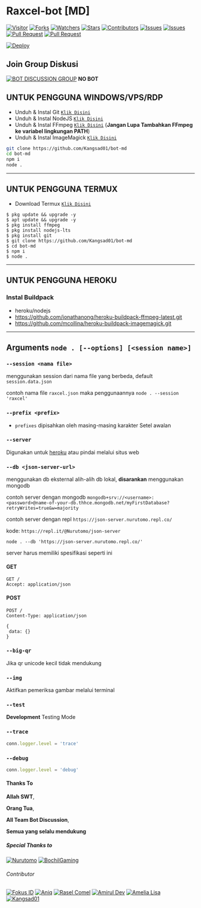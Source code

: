 # Raxcel-bot [MD]

<a href="https://visitor-badge.glitch.me/badge?page_id=Kangsad01/bot-md"><img title="Visitor" src="https://visitor-badge.glitch.me/badge?page_id=Kangsad01/bot-md"></a>
<a href="https://github.com/Kangsad01/bot-md/network/members"><img title="Forks" src="https://img.shields.io/github/forks/Kangsad01/bot-md?label=Forks&color=blue&style=flat-square"></a>
<a href="https://github.com/Kangsad01/bot-md/watchers"><img title="Watchers" src="https://img.shields.io/github/watchers/Kangsad01/bot-md?label=Watchers&color=green&style=flat-square"></a>
<a href="https://github.com/Kangsad01/bot-md/stargazers"><img title="Stars" src="https://img.shields.io/github/stars/Kangsad01/bot-md?label=Stars&color=yellow&style=flat-square"></a>
<a href="https://github.com/Kangsad01/bot-md/graphs/contributors"><img title="Contributors" src="https://img.shields.io/github/contributors/Kangsad01/bot-md?label=Contributors&color=blue&style=flat-square"></a>
<a href="https://github.com/Kangsad01/bot-md/issues"><img title="Issues" src="https://img.shields.io/github/issues/Kangsad01/bot-md?label=Issues&color=success&style=flat-square"></a>
<a href="https://github.com/Kangsad01/bot-md/issues?q=is%3Aissue+is%3Aclosed"><img title="Issues" src="https://img.shields.io/github/issues-closed/Kangsad01/bot-md?label=Issues&color=red&style=flat-square"></a>
<a href="https://github.com/Kangsad01/bot-md/pulls"><img title="Pull Request" src="https://img.shields.io/github/issues-pr/Kangsad01/bot-md?label=PullRequest&color=success&style=flat-square"></a>
<a href="https://github.com/Kangsad01/bot-md/pulls?q=is%3Apr+is%3Aclosed"><img title="Pull Request" src="https://img.shields.io/github/issues-pr-closed/Kangsad01/bot-md?label=PullRequest&color=red&style=flat-square"></a>


[![Deploy](https://www.herokucdn.com/deploy/button.svg)](https://heroku.com/deploy?template=https://github.com/Kangsad01/bot-md)
## Join Group Diskusi
[![BOT DISCUSSION GROUP](https://img.shields.io/badge/WhatsApp%20Group-25D366?style=for-the-badge&logo=whatsapp&logoColor=white)](https://chat.whatsapp.com/Fm6gRtvuCDN9abXVlfekAK) 
**NO BOT**

## UNTUK PENGGUNA WINDOWS/VPS/RDP

* Unduh & Instal Git [`Klik Disini`](https://git-scm.com/downloads)
* Unduh & Instal NodeJS [`Klik Disini`](https://nodejs.org/en/download)
* Unduh & Instal FFmpeg [`Klik Disini`](https://ffmpeg.org/download.html) (**Jangan Lupa Tambahkan FFmpeg ke variabel lingkungan PATH**)
* Unduh & Instal ImageMagick [`Klik Disini`](https://imagemagick.org/script/download.php)

```bash
git clone https://github.com/Kangsad01/bot-md
cd bot-md
npm i
node .
```

---------

## UNTUK PENGGUNA TERMUX

* Download Termux [`Klik Disini`](https://github.com/termux/termux-app/releases/download/v0.118.0/termux-app_v0.118.0+github-debug_universal.apk)

```
$ pkg update && upgrade -y
$ apt update && upgrade -y
$ pkg install ffmpeg
$ pkg install nodejs-lts
$ pkg install git
$ git clone https://github.com/Kangsad01/bot-md
$ cd bot-md
$ npm i
$ node .
```
---------
## UNTUK PENGGUNA HEROKU

### Instal Buildpack
* heroku/nodejs
* https://github.com/jonathanong/heroku-buildpack-ffmpeg-latest.git
* https://github.com/mcollina/heroku-buildpack-imagemagick.git

---------

## Arguments `node . [--options] [<session name>]` 

### `--session <nama file>`

menggunakan session dari nama file yang berbeda, default `session.data.json`

contoh nama file `raxcel.json` maka penggunaannya `node . --session 'raxcel'`

### `--prefix <prefix>`

* `prefixes` dipisahkan oleh masing-masing karakter
Setel awalan

### `--server`

Digunakan untuk [heroku](https://heroku.com/) atau pindai melalui situs web

### `--db <json-server-url>`

menggunakan db eksternal alih-alih db lokal, **disarankan** menggunakan mongodb

contoh server dengan mongodb `mongodb+srv://<username>:<password>@name-of-your-db.thhce.mongodb.net/myFirstDatabase?retryWrites=true&w=majority`

contoh server dengan repl `https://json-server.nurutomo.repl.co/`

kode: `https://repl.it/@Nurutomo/json-server`

`node . --db 'https://json-server.nurutomo.repl.co/'`

server harus memiliki spesifikasi seperti ini

#### GET

```http
GET /
Accept: application/json
```

#### POST

```http
POST /
Content-Type: application/json

{
 data: {}
}
```

### `--big-qr`

Jika qr unicode kecil tidak mendukung

### `--img`

Aktifkan pemeriksa gambar melalui terminal

### `--test`

**Development** Testing Mode

### `--trace`

```js
conn.logger.level = 'trace'
```

### `--debug`

```js
conn.logger.level = 'debug'
```
#### Thanks To 
**Allah SWT**,

**Orang Tua**,

**All Team Bot Discussion**,

**Semua yang selalu mendukung**


##### Special Thanks to
[![Nurutomo](https://github.com/Nurutomo.png?size=100)](https://github.com/Nurutomo)
[![BochilGaming](https://github.com/BochilGaming.png?size=100)](https://github.com/BochilGaming)

###### Contributor
[![Fokus ID](https://github.com/fokusdotid.png?size=100)](https://github.com/fokusdotid)
[![Aniq](https://github.com/aniq12.png?size=100)](https://github.com/aniq12)
[![Rasel Comel](https://github.com/raselcomel.png?size=100)](https://github.com/raselcomel)
[![Amirul Dev](https://github.com/amiruldev20.png?size=100)](https://github.com/amiruldev20)
[![Amelia Lisa](https://github.com/Ameliascrf.png?size=100)](https://github.com/Ameliascrf)
[![Kangsad01](https://github.com/Kangsad01.png?size=100)](https://github.com/Kangsad01)
